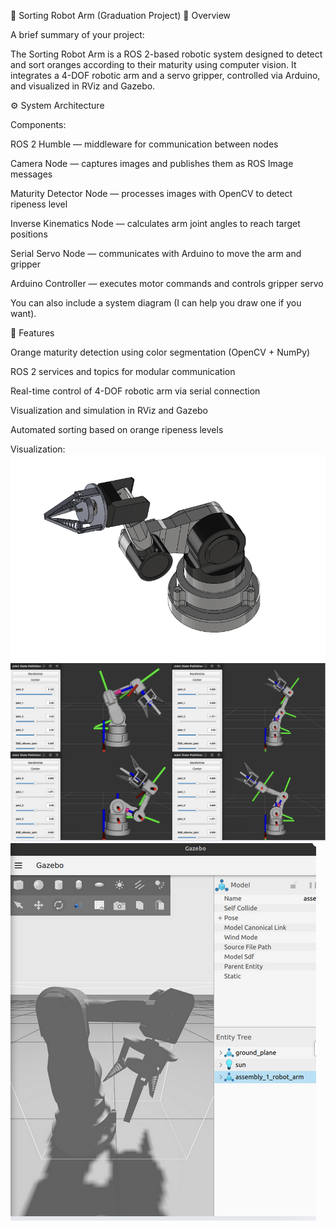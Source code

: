 🦾 Sorting Robot Arm (Graduation Project)
🎯 Overview

A brief summary of your project:

The Sorting Robot Arm is a ROS 2-based robotic system designed to detect and sort oranges according to their maturity using computer vision. It integrates a 4-DOF robotic arm and a servo gripper, controlled via Arduino, and visualized in RViz and Gazebo.

⚙️ System Architecture

Components:

ROS 2 Humble — middleware for communication between nodes

Camera Node — captures images and publishes them as ROS Image messages

Maturity Detector Node — processes images with OpenCV to detect ripeness level

Inverse Kinematics Node — calculates arm joint angles to reach target positions

Serial Servo Node — communicates with Arduino to move the arm and gripper

Arduino Controller — executes motor commands and controls gripper servo

You can also include a system diagram (I can help you draw one if you want).

🧠 Features

Orange maturity detection using color segmentation (OpenCV + NumPy)

ROS 2 services and topics for modular communication

Real-time control of 4-DOF robotic arm via serial connection

Visualization and simulation in RViz and Gazebo

Automated sorting based on orange ripeness levels


Visualization:
![alt text](image-1.png)
![alt text](image.png)
![alt text](image-2.png)

